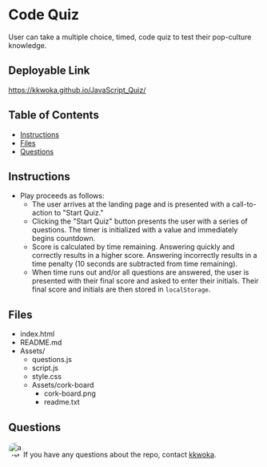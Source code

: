 # Code Quiz

User can take a multiple choice, timed, code quiz to test their pop-culture knowledge.


## Deployable Link

https://kkwoka.github.io/JavaScript_Quiz/
​
## Table of Contents 
* [Instructions](#Instructions)
​
* [Files](#Files)
​  ​
* [Questions](#questions)
​

## Instructions
* Play proceeds as follows:
  * The user arrives at the landing page and is presented with a call-to-action to "Start Quiz."
  * Clicking the "Start Quiz" button presents the user with a series of questions. The timer is initialized with a value and immediately begins countdown.
  * Score is calculated by time remaining. Answering quickly and correctly results in a higher score. Answering incorrectly results in a time penalty (10 seconds are subtracted from time remaining).
  * When time runs out and/or all questions are answered, the user is presented with their final score and asked to enter their initials. Their final score and initials are then stored in `localStorage`.

## Files
* index.html
* README.md
* Assets/
    * questions.js
    * script.js
    * style.css
    * Assets/cork-board
        * cork-board.png
        * readme.txt


## Questions
​
<img src="https://avatars3.githubusercontent.com/u/57764303?v=4" alt="avatar" style="border-radius: 16px" width="30" />
​
If you have any questions about the repo, contact [kkwoka](https://github.com/kkwoka).


